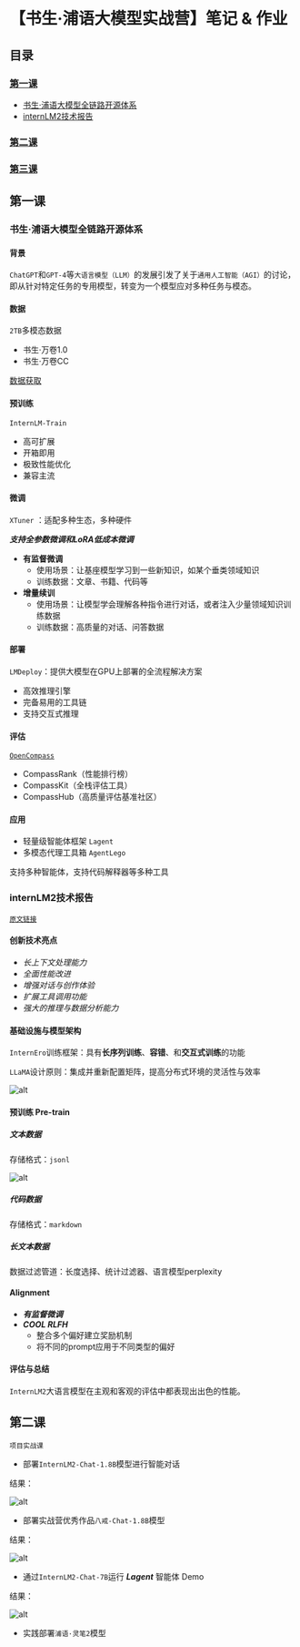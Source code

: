 # 【书生·浦语大模型实战营】笔记 & 作业
## 目录
### [第一课](#第一课)
* [书生·浦语大模型全链路开源体系](#书生·浦语大模型全链路开源体系 )
* [internLM2技术报告](#internLM2技术报告)
### [第二课](#第二课)
### [第三课](#第三课)  






## 第一课
### 书生·浦语大模型全链路开源体系
#### 背景
`ChatGPT`和`GPT-4`等`大语言模型（LLM）`的发展引发了关于`通用人工智能（AGI）`的讨论，即从针对特定任务的专用模型，转变为一个模型应对多种任务与模态。
#### 数据
`2TB`多模态数据 
* 书生·万卷1.0
* 书生·万卷CC
   
[数据获取](https://opendatalab.org.cn/)

#### 预训练
`InternLM-Train`
* 高可扩展
* 开箱即用
* 极致性能优化
* 兼容主流

#### 微调
`XTuner`  ：适配多种生态，多种硬件
  
***支持全参数微调和LoRA低成本微调***
* **有监督微调**
  * 使用场景：让基座模型学习到一些新知识，如某个垂类领域知识
  * 训练数据：文章、书籍、代码等
* **增量续训**
  * 使用场景：让模型学会理解各种指令进行对话，或者注入少量领域知识训练数据
  * 训练数据：高质量的对话、问答数据

#### 部署
`LMDeploy`：提供大模型在GPU上部署的全流程解决方案

* 高效推理引擎
* 完备易用的工具链
* 支持交互式推理

#### 评估
[`OpenCompass`](https://opencompass.org.cn/)
* CompassRank（性能排行榜）
* CompassKit（全栈评估工具）
* CompassHub（高质量评估基准社区）

#### 应用
* 轻量级智能体框架 `Lagent`
* 多模态代理工具箱 `AgentLego`
  
支持多种智能体，支持代码解释器等多种工具




  

### internLM2技术报告
[`原文链接`](https://arxiv.org/pdf/2403.17297.pdf)  
#### 创新技术亮点
* *长上下文处理能力*
* *全面性能改进*
* *增强对话与创作体验*
* *扩展工具调用功能*
* *强大的推理与数据分析能力*
#### 基础设施与模型架构
`InternEro`训练框架：具有**长序列训练**、**容错**、和**交互式训练**的功能
  
`LLaMA`设计原则：集成并重新配置矩阵，提高分布式环境的灵活性与效率
  
![alt](INTERN基础设施.jpg)
#### 预训练 Pre-train
##### 文本数据  
存储格式：`jsonl`  

![alt](数据处理.jpg)  

##### 代码数据      
存储格式：`markdown`    


##### 长文本数据    
数据过滤管道：长度选择、统计过滤器、语言模型perplexity  
#### Alignment
* ***有监督微调***
* ***COOL RLFH***
  * 整合多个偏好建立奖励机制
  * 将不同的prompt应用于不同类型的偏好
#### 评估与总结
`InternLM2`大语言模型在主观和客观的评估中都表现出出色的性能。  



## 第二课
`项目实战课`
* 部署`InternLM2-Chat-1.8B`模型进行智能对话
  
结果： 
  
![alt](images/1.png)
* 部署实战营优秀作品`八戒-Chat-1.8B`模型

  
结果：

![alt](images/2.png)
* 通过`InternLM2-Chat-7B`运行 ***Lagent*** 智能体 Demo

结果：  

![alt](images/3.png)
* 实践部署`浦语·灵笔2`模型



  













